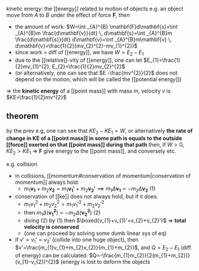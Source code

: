 kinetic energy: the [[energy]] related to motion of objects
e.g. an object move from $A$ to $B$ under the effect of force $\mathbf{F}$, then
- the amount of work: $W=\int _{A}^{B} \mathbf{F}d\mathbf{s}=\int _{A}^{B}m \frac{d\mathbf{v}}{dt} \, d\mathbf{s}=\int _{A}^{B}m \frac{d\mathbf{s}}{dt} d\mathbf{v}=\int _{A}^{B}m\mathbf{v} \, d\mathbf{v}=\frac{1}{2}(mv_{2}^{2}-mv_{1}^{2})$
- since work = diff of [[energy]], we have $W=E_{2}-E_{1}$
- due to the [[relative]]-vity of [[energy]], one can let $E_{1}=\frac{1}{2}mv_{1}^{2}, E_{2}=\frac{1}{2}mv_{2}^{2}$
- (or alternatively, one can see that $E -\frac{mv^{2}}{2}$ does not depend on the motion, which will be called the [[potential energy]])

=> the **kinetic energy** of a [[point mass]] with mass $m$, velocity $v$ is $KE=\frac{1}{2}mv^{2}$

## theorem
by the prev e.g, one can see that $KE_{2}-KE_{1}=W$, or alternatively **the rate of change in KE of a [[point mass]] in some path is equals to the outside [[force]] exerted on that [[point mass]] during that path**
then, if $W>0, KE_{2}>KE_{1}$ => $\mathbf{F}$ give energy to the [[point mass]], and conversely etc.

e.g. collision

- in collisions, [[momentum#conservation of momentum|conservation of momentum]] always hold:
	- $m_{1}\mathbf{v_{1}}+m_{2}\mathbf{v_{2}}=m_{1}\mathbf{v_{1}'}+m_{2}\mathbf{v_{2}'} \implies m_{1}\Delta \mathbf{v_{1}}=-m_{2}\Delta \mathbf{v_{2}}$ (1)
- conservation of [[ke]] does not always hold, but if it does:
	- $m_{1}v_{1}^{2}+m_{2}v_{2}^{2}=m_{1}v_{1}'^{2}+m_{2}v_{2}'^{2}$
	- then $m_{1}\Delta(\mathbf{v_{1}^{2}})=-m_{2}\Delta(\mathbf{v_{2}^{2}})$ (2)
	- diving (2) by (1) then $\boxed{v_{1}+v_{1}'=v_{2}+v_{2}'}$ => **total velocity is conserved**
	- (one can proceed by solving some dumb linear sys of eq)
- if $v'=v_{1}'=v_{2}'$ (collide into one huge object), then $v'=\frac{m_{1}v_{1}+m_{2}v_{2}}{m_{1}+m_{2}}$, and $Q=E_{2}-E_{1}$ (diff. of energy) can be calculated: $Q=-\frac{m_{1}m_{2}}{2(m_{1}+m_{2})}(v_{1}-v_{2})^{2}$ (energy is lost to deform the objects